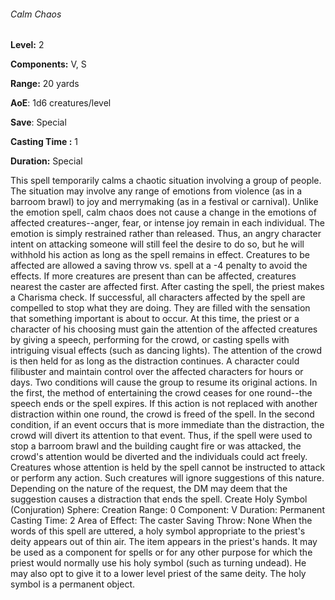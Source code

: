 ###### Calm Chaos

**Level:** 2

**Components:** V, S

**Range:** 20 yards

**AoE**: 1d6 creatures/level

**Save**: Special

**Casting Time :** 1

**Duration:** Special

This spell temporarily calms a chaotic situation involving a group of people. The situation may involve any range of emotions from violence (as in a barroom brawl) to joy and merrymaking (as in a festival or carnival). Unlike the emotion spell, calm chaos does not cause a change in the emotions of affected creatures--anger, fear, or intense joy remain in each individual. The emotion is simply restrained rather than released. Thus, an angry character intent on attacking someone will still feel the desire to do so, but he will withhold his action as long as the spell remains in effect. Creatures to be affected are allowed a saving throw vs. spell at a -4 penalty to avoid the effects. If more creatures are present than can be affected, creatures nearest the caster are affected first. After casting the spell, the priest makes a Charisma check. If successful, all characters affected by the spell are compelled to stop what they are doing. They are filled with the sensation that something important is about to occur. At this time, the priest or a character of his choosing must gain the attention of the affected creatures by giving a speech, performing for the crowd, or casting spells with intriguing visual effects (such as dancing lights). The attention of the crowd is then held for as long as the distraction continues. A character could filibuster and maintain control over the affected characters for hours or days. Two conditions will cause the group to resume its original actions. In the first, the method of entertaining the crowd ceases for one round--the speech ends or the spell expires. If this action is not replaced with another distraction within one round, the crowd is freed of the spell. In the second condition, if an event occurs that is more immediate than the distraction, the crowd will divert its attention to that event. Thus, if the spell were used to stop a barroom brawl and the building caught fire or was attacked, the crowd's attention would be diverted and the individuals could act freely. Creatures whose attention is held by the spell cannot be instructed to attack or perform any action. Such creatures will ignore suggestions of this nature. Depending on the nature of the request, the DM may deem that the suggestion causes a distraction that ends the spell. Create Holy Symbol (Conjuration) Sphere: Creation Range: 0 Component: V Duration: Permanent Casting Time: 2 Area of Effect: The caster Saving Throw: None When the words of this spell are uttered, a holy symbol appropriate to the priest's deity appears out of thin air. The item appears in the priest's hands. It may be used as a component for spells or for any other purpose for which the priest would normally use his holy symbol (such as turning undead). He may also opt to give it to a lower level priest of the same deity. The holy symbol is a permanent object.